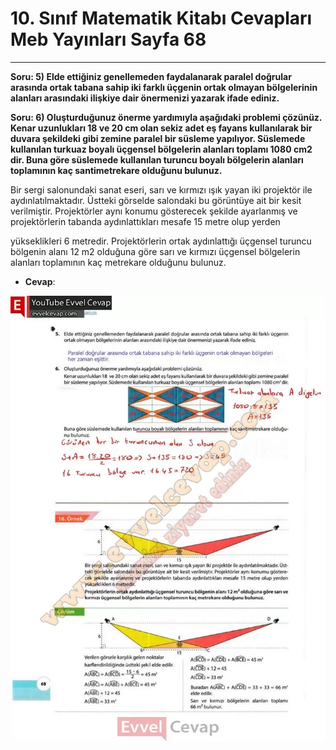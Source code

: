 # 10. Sınıf Matematik Kitabı Cevapları Meb Yayınları Sayfa 68

---

**Soru: 5) Elde ettiğiniz genellemeden faydalanarak paralel doğrular arasında ortak tabana sahip iki farklı üçgenin ortak olmayan bölgelerinin alanları arasındaki ilişkiye dair önermenizi yazarak ifade ediniz.**

**Soru: 6) Oluşturduğunuz önerme yardımıyla aşağıdaki problemi çözünüz. Kenar uzunlukları 18 ve 20 cm olan sekiz adet eş fayans kullanılarak bir duvara şekildeki gibi zemine paralel bir süsleme yapılıyor. Süslemede kullanılan turkuaz boyalı üçgensel bölgelerin alanları toplamı 1080 cm2 dir. Buna göre süslemede kullanılan turuncu boyalı bölgelerin alanları toplamının kaç santimetrekare olduğunu bulunuz.**

Bir sergi salonundaki sanat eseri, sarı ve kırmızı ışık yayan iki projektör ile aydınlatılmaktadır. Üstteki görselde salondaki bu görüntüye ait bir kesit verilmiştir. Projektörler aynı konumu gösterecek şekilde ayarlanmış ve projektörlerin tabanda aydınlattıkları mesafe 15 metre olup yerden

 yükseklikleri 6 metredir. Projektörlerin ortak aydınlattığı üçgensel turuncu bölgenin alanı 12 m2 olduğuna göre sarı ve kırmızı üçgensel bölgelerin alanları toplamının kaç metrekare olduğunu bulunuz.

-   **Cevap**:

![Image 1](./image_1.webp)